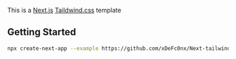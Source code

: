 This is a [Next.js](https://nextjs.org/) [Taildwind.css](https://tailwindcss.com/) template 

## Getting Started


```bash
npx create-next-app --example https://github.com/xDeFc0nx/Next-tailwind-template <YOUR_APP_NAME>

```
